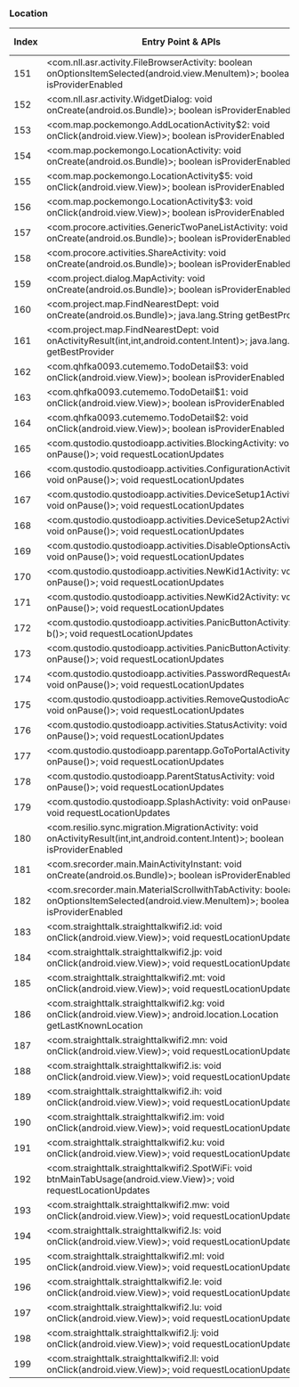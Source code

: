 ### Location
| Index | Entry Point & APIs | Screen shot | Resource id | Label |
| ------------- | ------------- | ------------- |-------------|-------------|
| 151 | <com.nll.asr.activity.FileBrowserActivity: boolean onOptionsItemSelected(android.view.MenuItem)>; boolean isProviderEnabled | ![](F:\COSMOS\output\py\Play_win8\Productivity\com.nll.asr\com.nll.asr.activity.FileBrowserActivity.png) |  | |
| 152 | <com.nll.asr.activity.WidgetDialog: void onCreate(android.os.Bundle)>; boolean isProviderEnabled | ![](F:\COSMOS\output\py\Play_win8\Productivity\com.nll.asr\com.nll.asr.activity.WidgetDialog.png) |  | |
| 153 | <com.map.pockemongo.AddLocationActivity$2: void onClick(android.view.View)>; boolean isProviderEnabled | ![](F:\COSMOS\output\py\Play_win8\Productivity\com.poke.radar.pokemon.go.maps\com.map.pockemongo.AddLocationActivity.png) |  | |
| 154 | <com.map.pockemongo.LocationActivity: void onCreate(android.os.Bundle)>; boolean isProviderEnabled | ![](F:\COSMOS\output\py\Play_win8\Productivity\com.poke.radar.pokemon.go.maps\com.map.pockemongo.LocationActivity.png) |  | T |
| 155 | <com.map.pockemongo.LocationActivity$5: void onClick(android.view.View)>; boolean isProviderEnabled | ![](F:\COSMOS\output\py\Play_win8\Productivity\com.poke.radar.pokemon.go.maps\com.map.pockemongo.LocationActivity.png) |  | T |
| 156 | <com.map.pockemongo.LocationActivity$3: void onClick(android.view.View)>; boolean isProviderEnabled | ![](F:\COSMOS\output\py\Play_win8\Productivity\com.poke.radar.pokemon.go.maps\com.map.pockemongo.LocationActivity.png) |  | T |
| 157 | <com.procore.activities.GenericTwoPaneListActivity: void onCreate(android.os.Bundle)>; boolean isProviderEnabled | ![](F:\COSMOS\output\py\Play_win8\Productivity\com.procore.activities\com.procore.activities.GenericTwoPaneListActivity.png) |  | |
| 158 | <com.procore.activities.ShareActivity: void onCreate(android.os.Bundle)>; boolean isProviderEnabled | ![](F:\COSMOS\output\py\Play_win8\Productivity\com.procore.activities\com.procore.activities.ShareActivity.png) |  | |
| 159 | <com.project.dialog.MapActivity: void onCreate(android.os.Bundle)>; boolean isProviderEnabled | ![](F:\COSMOS\output\py\Play_win8\Productivity\com.project.android\com.project.dialog.MapActivity.png) |  | T |
| 160 | <com.project.map.FindNearestDept: void onCreate(android.os.Bundle)>; java.lang.String getBestProvider | ![](F:\COSMOS\output\py\Play_win8\Productivity\com.project.android\com.project.map.FindNearestDept.png) |  | T |
| 161 | <com.project.map.FindNearestDept: void onActivityResult(int,int,android.content.Intent)>; java.lang.String getBestProvider | ![](F:\COSMOS\output\py\Play_win8\Productivity\com.project.android\com.project.map.FindNearestDept.png) |  | T |
| 162 | <com.qhfka0093.cutememo.TodoDetail$3: void onClick(android.view.View)>; boolean isProviderEnabled | ![](F:\COSMOS\output\py\Play_win8\Productivity\com.qhfka0093.cutememo\com.qhfka0093.cutememo.TodoDetail.png) |  | |
| 163 | <com.qhfka0093.cutememo.TodoDetail$1: void onClick(android.view.View)>; boolean isProviderEnabled | ![](F:\COSMOS\output\py\Play_win8\Productivity\com.qhfka0093.cutememo\com.qhfka0093.cutememo.TodoDetail.png) |  | |
| 164 | <com.qhfka0093.cutememo.TodoDetail$2: void onClick(android.view.View)>; boolean isProviderEnabled | ![](F:\COSMOS\output\py\Play_win8\Productivity\com.qhfka0093.cutememo\com.qhfka0093.cutememo.TodoDetail.png) |  | |
| 165 | <com.qustodio.qustodioapp.activities.BlockingActivity: void onPause()>; void requestLocationUpdates | ![](F:\COSMOS\output\py\Play_win8\Productivity\com.qustodio.qustodioapp\com.qustodio.qustodioapp.activities.BlockingActivity.png) |  | |
| 166 | <com.qustodio.qustodioapp.activities.ConfigurationActivity: void onPause()>; void requestLocationUpdates | ![](F:\COSMOS\output\py\Play_win8\Productivity\com.qustodio.qustodioapp\com.qustodio.qustodioapp.activities.ConfigurationActivity.png) |  | F |
| 167 | <com.qustodio.qustodioapp.activities.DeviceSetup1Activity: void onPause()>; void requestLocationUpdates | ![](F:\COSMOS\output\py\Play_win8\Productivity\com.qustodio.qustodioapp\com.qustodio.qustodioapp.activities.DeviceSetup1Activity.png) |  | F |
| 168 | <com.qustodio.qustodioapp.activities.DeviceSetup2Activity: void onPause()>; void requestLocationUpdates | ![](F:\COSMOS\output\py\Play_win8\Productivity\com.qustodio.qustodioapp\com.qustodio.qustodioapp.activities.DeviceSetup2Activity.png) |  | F |
| 169 | <com.qustodio.qustodioapp.activities.DisableOptionsActivity: void onPause()>; void requestLocationUpdates | ![](F:\COSMOS\output\py\Play_win8\Productivity\com.qustodio.qustodioapp\com.qustodio.qustodioapp.activities.DisableOptionsActivity.png) |  | F |
| 170 | <com.qustodio.qustodioapp.activities.NewKid1Activity: void onPause()>; void requestLocationUpdates | ![](F:\COSMOS\output\py\Play_win8\Productivity\com.qustodio.qustodioapp\com.qustodio.qustodioapp.activities.NewKid1Activity.png) |  | |
| 171 | <com.qustodio.qustodioapp.activities.NewKid2Activity: void onPause()>; void requestLocationUpdates | ![](F:\COSMOS\output\py\Play_win8\Productivity\com.qustodio.qustodioapp\com.qustodio.qustodioapp.activities.NewKid2Activity.png) |  | F |
| 172 | <com.qustodio.qustodioapp.activities.PanicButtonActivity: void b()>; void requestLocationUpdates | ![](F:\COSMOS\output\py\Play_win8\Productivity\com.qustodio.qustodioapp\com.qustodio.qustodioapp.activities.PanicButtonActivity.png) |  | T |
| 173 | <com.qustodio.qustodioapp.activities.PanicButtonActivity: void onPause()>; void requestLocationUpdates | ![](F:\COSMOS\output\py\Play_win8\Productivity\com.qustodio.qustodioapp\com.qustodio.qustodioapp.activities.PanicButtonActivity.png) |  | T |
| 174 | <com.qustodio.qustodioapp.activities.PasswordRequestActivity: void onPause()>; void requestLocationUpdates | ![](F:\COSMOS\output\py\Play_win8\Productivity\com.qustodio.qustodioapp\com.qustodio.qustodioapp.activities.PasswordRequestActivity.png) |  | F |
| 175 | <com.qustodio.qustodioapp.activities.RemoveQustodioActivity: void onPause()>; void requestLocationUpdates | ![](F:\COSMOS\output\py\Play_win8\Productivity\com.qustodio.qustodioapp\com.qustodio.qustodioapp.activities.RemoveQustodioActivity.png) |  | D |
| 176 | <com.qustodio.qustodioapp.activities.StatusActivity: void onPause()>; void requestLocationUpdates | ![](F:\COSMOS\output\py\Play_win8\Productivity\com.qustodio.qustodioapp\com.qustodio.qustodioapp.activities.StatusActivity.png) |  | F |
| 177 | <com.qustodio.qustodioapp.parentapp.GoToPortalActivity: void onPause()>; void requestLocationUpdates | ![](F:\COSMOS\output\py\Play_win8\Productivity\com.qustodio.qustodioapp\com.qustodio.qustodioapp.parentapp.GoToPortalActivity.png) |  | F |
| 178 | <com.qustodio.qustodioapp.ParentStatusActivity: void onPause()>; void requestLocationUpdates | ![](F:\COSMOS\output\py\Play_win8\Productivity\com.qustodio.qustodioapp\com.qustodio.qustodioapp.ParentStatusActivity.png) |  | D |
| 179 | <com.qustodio.qustodioapp.SplashActivity: void onPause()>; void requestLocationUpdates | ![](F:\COSMOS\output\py\Play_win8\Productivity\com.qustodio.qustodioapp\com.qustodio.qustodioapp.SplashActivity.png) |  | F |
| 180 | <com.resilio.sync.migration.MigrationActivity: void onActivityResult(int,int,android.content.Intent)>; boolean isProviderEnabled | ![](F:\COSMOS\output\py\Play_win8\Productivity\com.resilio.sync\com.resilio.sync.migration.MigrationActivity.png) |  | F |
| 181 | <com.srecorder.main.MainActivityInstant: void onCreate(android.os.Bundle)>; boolean isProviderEnabled | ![](F:\COSMOS\output\py\Play_win8\Productivity\com.srecorder.main\com.srecorder.main.MainActivityInstant.png) |  | |
| 182 | <com.srecorder.main.MaterialScrollwithTabActivity: boolean onOptionsItemSelected(android.view.MenuItem)>; boolean isProviderEnabled | ![](F:\COSMOS\output\py\Play_win8\Productivity\com.srecorder.main\com.srecorder.main.MaterialScrollwithTabActivity.png) |  | |
| 183 | <com.straighttalk.straighttalkwifi2.id: void onClick(android.view.View)>; void requestLocationUpdates | ![](F:\COSMOS\output\py\Play_win8\Productivity\com.straighttalk.straighttalkwifi2\com.straighttalk.straighttalkwifi2.SpotWiFi.png) |  | |
| 184 | <com.straighttalk.straighttalkwifi2.jp: void onClick(android.view.View)>; void requestLocationUpdates | ![](F:\COSMOS\output\py\Play_win8\Productivity\com.straighttalk.straighttalkwifi2\com.straighttalk.straighttalkwifi2.SpotWiFi.png) |  | |
| 185 | <com.straighttalk.straighttalkwifi2.mt: void onClick(android.view.View)>; void requestLocationUpdates | ![](F:\COSMOS\output\py\Play_win8\Productivity\com.straighttalk.straighttalkwifi2\com.straighttalk.straighttalkwifi2.SpotWiFi.png) |  | |
| 186 | <com.straighttalk.straighttalkwifi2.kg: void onClick(android.view.View)>; android.location.Location getLastKnownLocation | ![](F:\COSMOS\output\py\Play_win8\Productivity\com.straighttalk.straighttalkwifi2\com.straighttalk.straighttalkwifi2.SpotWiFi.png) | {'2131165481': <sensitive_component.SensitiveComponent.SensitiveView object at 0x0000012523E62B00>} | |
| 187 | <com.straighttalk.straighttalkwifi2.mn: void onClick(android.view.View)>; void requestLocationUpdates | ![](F:\COSMOS\output\py\Play_win8\Productivity\com.straighttalk.straighttalkwifi2\com.straighttalk.straighttalkwifi2.SpotWiFi.png) |  | |
| 188 | <com.straighttalk.straighttalkwifi2.is: void onClick(android.view.View)>; void requestLocationUpdates | ![](F:\COSMOS\output\py\Play_win8\Productivity\com.straighttalk.straighttalkwifi2\com.straighttalk.straighttalkwifi2.SpotWiFi.png) |  | |
| 189 | <com.straighttalk.straighttalkwifi2.ih: void onClick(android.view.View)>; void requestLocationUpdates | ![](F:\COSMOS\output\py\Play_win8\Productivity\com.straighttalk.straighttalkwifi2\com.straighttalk.straighttalkwifi2.SpotWiFi.png) |  | |
| 190 | <com.straighttalk.straighttalkwifi2.im: void onClick(android.view.View)>; void requestLocationUpdates | ![](F:\COSMOS\output\py\Play_win8\Productivity\com.straighttalk.straighttalkwifi2\com.straighttalk.straighttalkwifi2.SpotWiFi.png) |  | |
| 191 | <com.straighttalk.straighttalkwifi2.ku: void onClick(android.view.View)>; void requestLocationUpdates | ![](F:\COSMOS\output\py\Play_win8\Productivity\com.straighttalk.straighttalkwifi2\com.straighttalk.straighttalkwifi2.SpotWiFi.png) |  | |
| 192 | <com.straighttalk.straighttalkwifi2.SpotWiFi: void btnMainTabUsage(android.view.View)>; void requestLocationUpdates | ![](F:\COSMOS\output\py\Play_win8\Productivity\com.straighttalk.straighttalkwifi2\com.straighttalk.straighttalkwifi2.SpotWiFi.png) |  | |
| 193 | <com.straighttalk.straighttalkwifi2.mw: void onClick(android.view.View)>; void requestLocationUpdates | ![](F:\COSMOS\output\py\Play_win8\Productivity\com.straighttalk.straighttalkwifi2\com.straighttalk.straighttalkwifi2.SpotWiFi.png) |  | |
| 194 | <com.straighttalk.straighttalkwifi2.ls: void onClick(android.view.View)>; void requestLocationUpdates | ![](F:\COSMOS\output\py\Play_win8\Productivity\com.straighttalk.straighttalkwifi2\com.straighttalk.straighttalkwifi2.SpotWiFi.png) |  | |
| 195 | <com.straighttalk.straighttalkwifi2.ml: void onClick(android.view.View)>; void requestLocationUpdates | ![](F:\COSMOS\output\py\Play_win8\Productivity\com.straighttalk.straighttalkwifi2\com.straighttalk.straighttalkwifi2.SpotWiFi.png) |  | |
| 196 | <com.straighttalk.straighttalkwifi2.le: void onClick(android.view.View)>; void requestLocationUpdates | ![](F:\COSMOS\output\py\Play_win8\Productivity\com.straighttalk.straighttalkwifi2\com.straighttalk.straighttalkwifi2.SpotWiFi.png) |  | |
| 197 | <com.straighttalk.straighttalkwifi2.lu: void onClick(android.view.View)>; void requestLocationUpdates | ![](F:\COSMOS\output\py\Play_win8\Productivity\com.straighttalk.straighttalkwifi2\com.straighttalk.straighttalkwifi2.SpotWiFi.png) |  | |
| 198 | <com.straighttalk.straighttalkwifi2.lj: void onClick(android.view.View)>; void requestLocationUpdates | ![](F:\COSMOS\output\py\Play_win8\Productivity\com.straighttalk.straighttalkwifi2\com.straighttalk.straighttalkwifi2.SpotWiFi.png) |  | |
| 199 | <com.straighttalk.straighttalkwifi2.ll: void onClick(android.view.View)>; void requestLocationUpdates | ![](F:\COSMOS\output\py\Play_win8\Productivity\com.straighttalk.straighttalkwifi2\com.straighttalk.straighttalkwifi2.SpotWiFi.png) |  | |
